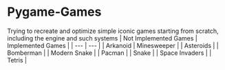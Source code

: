 # Pygame-Games
Trying to recreate and optimize simple iconic games starting from scratch, including the engine and such systems
| Not Implemented Games | Implemented Games |
| --- | --- |
| Arkanoid | Minesweeper |
| Asteroids |
| Bomberman |
| Modern Snake |
| Pacman | 
| Snake | 
| Space Invaders |
| Tetris |
